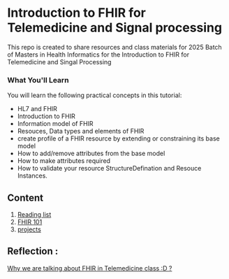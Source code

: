 # Introduction to FHIR for Telemedicine and Signal processing
This repo is created to share resources and class materials for 2025 Batch of Masters in Health Informatics for the Introduction to FHIR for Telemedicine and Singal Processing

### What You'll Learn
You will learn the following practical concepts in this tutorial:
- HL7 and FHIR 
- Introduction to FHIR 
- Information model of FHIR 
- Resouces, Data types and elements of FHIR 
- create profile of a FHIR resource by extending or constraining its base model
- How to add/remove attributes from the base model
- How to make attributes required
- How to validate your resource StructureDefination and Resouce Instances. 



## Content 
1. [Reading list](Reading_list.md)
2. [FHIR 101](FHIR101.ipynb) 
3. [projects](projects.md)


## Reflection : 
[Why we are talking about FHIR in Telemedicine class :D ?](Reading_list.md)